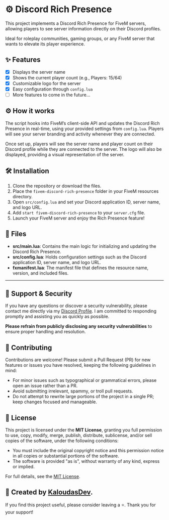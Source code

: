 # ⚙️ Discord Rich Presence
This project implements a Discord Rich Presence for FiveM servers, allowing players to see server information directly on their Discord profiles.

Ideal for roleplay communities, gaming groups, or any FiveM server that wants to elevate its player experience.

## ✨ Features
- [x] Displays the server name
- [x] Shows the current player count (e.g., Players: 15/64)
- [x] Customizable logo for the server
- [x] Easy configuration through `config.lua`
- [ ] More features to come in the future...

## ⚙️ How it works
The script hooks into FiveM’s client-side API and updates the Discord Rich Presence in real-time, using your provided settings from `config.lua`. Players will see your server branding and activity whenever they are connected.

Once set up, players will see the server name and player count on their Discord profile while they are connected to the server. The logo will also be displayed, providing a visual representation of the server.

## 🛠️ Installation
1. Clone the repository or download the files.
2. Place the `fivem-discord-rich-presence` folder in your FiveM resources directory.
3. Open `src/config.lua` and set your Discord application ID, server name, and logo URL.
4. Add `start fivem-discord-rich-presence` to your `server.cfg` file.
5. Launch your FiveM server and enjoy the Rich Presence feature!

## 📁 Files

- **src/main.lua**: Contains the main logic for initializing and updating the Discord Rich Presence.
- **src/config.lua**: Holds configuration settings such as the Discord application ID, server name, and logo URL.
- **fxmanifest.lua**: The manifest file that defines the resource name, version, and included files.

-------------------------------------------------------------------------------------------

## 🔎 Support & Security

If you have any questions or discover a security vulnerability, please contact me directly via my [Discord Profile](https://discordlookup.com/user/1069279857072160921). I am committed to responding promptly and assisting you as quickly as possible.

**Please refrain from publicly disclosing any security vulnerabilities** to ensure proper handling and resolution.

## 📣 Contributing

Contributions are welcome! Please submit a Pull Request (PR) for new features or issues you have resolved, keeping the following guidelines in mind:

* For minor issues such as typographical or grammatical errors, please open an issue rather than a PR.
* Avoid submitting irrelevant, spammy, or troll pull requests.
* Do not attempt to rewrite large portions of the project in a single PR; keep changes focused and manageable.

## 📜 License

This project is licensed under the **MIT License**, granting you full permission to use, copy, modify, merge, publish, distribute, sublicense, and/or sell copies of the software, under the following conditions:

* You must include the original copyright notice and this permission notice in all copies or substantial portions of the software.
* The software is provided "as is", without warranty of any kind, express or implied.

For full details, see the [MIT License](https://opensource.org/licenses/MIT).

## 🍹 Created by [KaloudasDev](https://github.com/KaloudasDev).

If you find this project useful, please consider leaving a ⭐. Thank you for your support!
